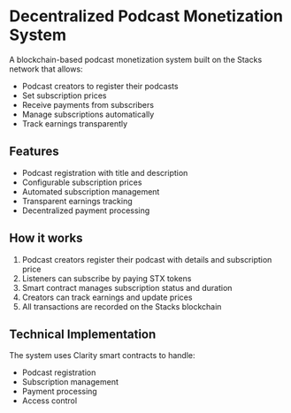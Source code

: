 # Decentralized Podcast Monetization System

A blockchain-based podcast monetization system built on the Stacks network that allows:

- Podcast creators to register their podcasts
- Set subscription prices
- Receive payments from subscribers
- Manage subscriptions automatically
- Track earnings transparently

## Features

- Podcast registration with title and description
- Configurable subscription prices
- Automated subscription management
- Transparent earnings tracking
- Decentralized payment processing

## How it works

1. Podcast creators register their podcast with details and subscription price
2. Listeners can subscribe by paying STX tokens
3. Smart contract manages subscription status and duration
4. Creators can track earnings and update prices
5. All transactions are recorded on the Stacks blockchain

## Technical Implementation

The system uses Clarity smart contracts to handle:
- Podcast registration
- Subscription management
- Payment processing
- Access control
